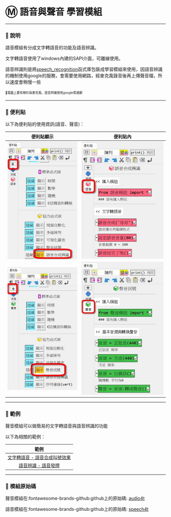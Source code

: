 # Ⓜ️ 語音與聲音 學習模組

---------------

### 📗 說明

語音模組有分成文字轉語音的功能及語音辨識。

文字轉語音使用了windows內建的SAPI介面，可離線使用。

語音辨識則是將[speech_recognition](https://github.com/Uberi/speech_recognition#readme)函式庫包裝成學習模組來使用，因語音辨識的機制使用google的服務，會需要使用網路，經麥克風錄音後再上傳聲音檔，所以速度會稍慢一些

<sup><sub>💬電腦上要有喇叭與麥克風。語音辨識使用google需連網</sub></sup>


---------------

### 📕 便利貼

以下為便利貼的使用資訊(語音、聲音)：

| 便利貼顯示                        | 便利貼內           |
| :-----------:                    | :------------------------------------:      |
| ![顯示](speech4t_display_postit.jpg)    | ![便利貼](speech4t_postit.jpg)    |
| ![顯示](audio4t_display_postit.jpg)    | ![便利貼](audio4t_postit.jpg)    |


---------------

### 📘 範例

聲音模組可以做簡易的文字轉語音與語音辨識的功能

以下為相關的範例：

| 範例                             | 
| :-----------:                    | 
| [ 文字轉語音 - 語音合成叫號效果 ](tts.md)          | 
| [ 語音辨識 - 語音發牌 ](speech_recog.md)          |

---------------

### 📙 模組原始碼

聲音模組在:fontawesome-brands-github:github上的原始碼: [audio4t](https://github.com/beardad1975/audio4t)

語音模組在:fontawesome-brands-github:github上的原始碼: [speech4t](https://github.com/beardad1975/speech4t)


